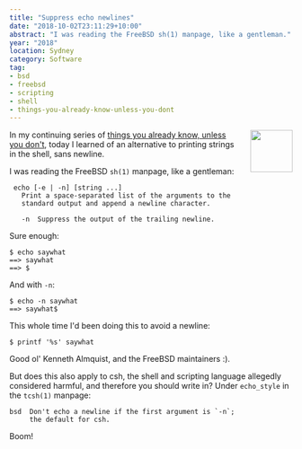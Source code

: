 ```yaml
---
title: "Suppress echo newlines"
date: "2018-10-02T23:11:29+10:00"
abstract: "I was reading the FreeBSD sh(1) manpage, like a gentleman."
year: "2018"
location: Sydney
category: Software
tag:
- bsd
- freebsd
- scripting
- shell
- things-you-already-know-unless-you-dont
---
```

<p><img src="https://rubenerd.com/files/uploads/bsd_daemon.jpg" alt="" style="width:75px; height:75px; float:right; margin:0 0 1em 2em;" /></p>

In my continuing series of [things you already know, unless you don't], today I learned of an alternative to printing strings in the shell, sans newline.

I was reading the FreeBSD `sh(1)` manpage, like a gentleman:

     echo [-e | -n] [string ...]
       Print a space-separated list of the arguments to the
       standard output and append a newline character.
     
       -n  Suppress the output of the trailing newline.

Sure enough:

    $ echo saywhat
    ==> saywhat
    ==> $

And with `-n`:

    $ echo -n saywhat
    ==> saywhat$

This whole time I'd been doing this to avoid a newline:

    $ printf '%s' saywhat

Good ol' Kenneth Almquist, and the FreeBSD maintainers :).

But does this also apply to csh, the shell and scripting language allegedly considered harmful, and therefore you should write in? Under `echo_style` in the `tcsh(1)` manpage:

    bsd  Don't echo a newline if the first argument is `-n`;
         the default for csh.

Boom!

[things you already know, unless you don't]: https://rubenerd.com/tag/things-you-already-know-unless-you-dont/
